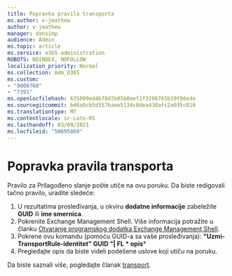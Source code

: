 ```yaml
---
title: Popravka pravila transporta
ms.author: v-jmathew
author: v-jmathew
manager: dansimp
audience: Admin
ms.topic: article
ms.service: o365-administration
ROBOTS: NOINDEX, NOFOLLOW
localization_priority: Normal
ms.collection: Adm_O365
ms.custom:
- "9000760"
- "7391"
ms.openlocfilehash: 635009ed4b78d2b05b0eef1f3298765b10f86ede
ms.sourcegitcommit: bd6a9cb5d357baee5134c0dea430afc2a035c810
ms.translationtype: MT
ms.contentlocale: sr-Latn-RS
ms.lasthandoff: 03/09/2021
ms.locfileid: "50695860"
---
```

# <a name="fix-transport-rules"></a>Popravka pravila transporta

Pravilo za Prilagođeno slanje pošte utiče na ovu poruku. Da biste redigovali tačno pravilo, uradite sledeće:

1. U rezultatima prosleđivanja, u okviru **dodatne informacije** zabeležite **GUID** ili **ime smernica**.
2. Pokrenite Exchange Management Shell. Više informacija potražite u članku [Otvaranje programskog dodatka Exchange Management Shell](https://go.microsoft.com/fwlink/?linkid=2101432).
3. Pokrene ovu komandu (pomoću GUID-a sa vaše prosleđivanja):  **"Uzmi-TransportRule-identitet" GUID "| FL * opis***
4. Pregledajte opis da biste videli podešene uslove koji utiču na poruku.

Da biste saznali više, pogledajte članak [transport](https://go.microsoft.com/fwlink/?linkid=2101523).

